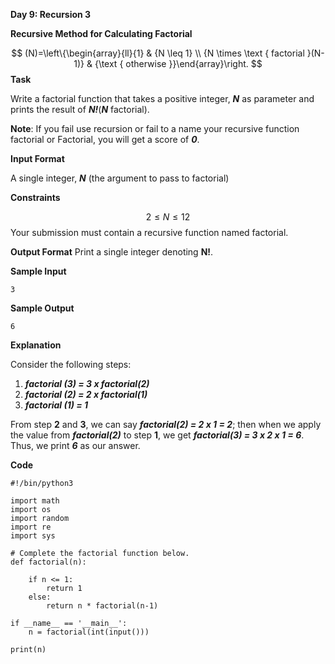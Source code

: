 **Day 9: Recursion 3**

**Recursive Method for Calculating Factorial**


$$
(N)=\left\{\begin{array}{ll}{1} & {N \leq 1} \\ {N \times \text { factorial }(N-1)} & {\text { otherwise }}\end{array}\right.
$$
**Task**

Write a factorial function that takes a positive integer, ***N*** as parameter and prints the result of ***N!***(***N*** factorial).

**Note**: If you fail use recursion or fail to a name your recursive function factorial or Factorial, you will get a score of ***0***.

**Input Format**

A single integer, ***N*** (the argument to pass to factorial)

**Constraints**


$$
2 \leq N \leq 12
$$
Your submission must contain a recursive function named factorial.

**Output Format**
Print a single integer denoting **N!**.

**Sample Input**

```
3
```

**Sample Output**

```
6
```

**Explanation**

Consider the following steps:

1. ***factorial (3) = 3 x factorial(2)***
2. ***factorial (2) = 2 x factorial(1)***
3. ***factorial (1) = 1***

From step **2** and **3**, we can say ***factorial(2) = 2 x 1 = 2***; then when we apply the value from ***factorial(2)*** to step **1**, we get ***factorial(3) = 3 x 2 x 1 = 6***. Thus, we print ***6*** as our answer.

**Code**

```
#!/bin/python3

import math
import os
import random
import re
import sys

# Complete the factorial function below.
def factorial(n):

    if n <= 1:
        return 1
    else:
        return n * factorial(n-1)

if __name__ == '__main__':
    n = factorial(int(input()))

print(n)
```

